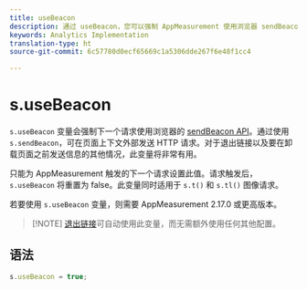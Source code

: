 ```yaml
---
title: useBeacon
description: 通过 useBeacon，您可以强制 AppMeasurement 使用浏览器 sendBeacon API
keywords: Analytics Implementation
translation-type: ht
source-git-commit: 6c57780d0ecf65669c1a5306dde267f6e48f1cc4

---
```



# s.useBeacon

`s.useBeacon` 变量会强制下一个请求使用浏览器的 [sendBeacon API](https://developer.mozilla.org/zh-CN/docs/Web/API/Navigator/sendBeacon)。通过使用 `s.sendBeacon`，可在页面上下文外部发送 HTTP 请求。对于退出链接以及要在卸载页面之前发送信息的其他情况，此变量将非常有用。

只能为 AppMeasurement 触发的下一个请求设置此值。请求触发后，`s.useBeacon` 将重置为 false。此变量同时适用于 `s.t()` 和 `s.tl()` 图像请求。

若要使用 `s.useBeacon` 变量，则需要 AppMeasurement 2.17.0 或更高版本。

> [!NOTE] [退出链接](s-linktrackvars.md)可自动使用此变量，而无需额外使用任何其他配置。

## 语法

```js
s.useBeacon = true;
```
